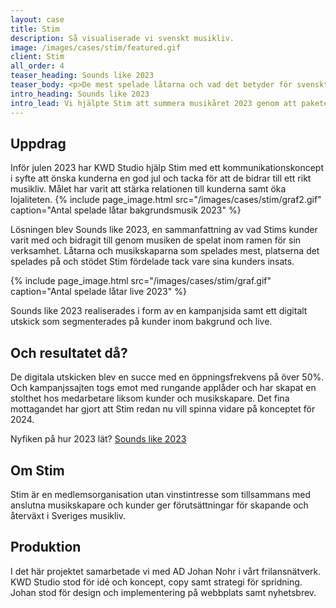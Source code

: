 ```yaml
---
layout: case
title: Stim
description: Så visualiserade vi svenskt musikliv.
image: /images/cases/stim/featured.gif
client: Stim
all_order: 4
teaser_heading: Sounds like 2023
teaser_body: <p>De mest spelade låtarna och vad det betyder för svenskt musikliv.</p>
intro_heading: Sounds like 2023
intro_lead: Vi hjälpte Stim att summera musikåret 2023 genom att paketera och visualisera data som en julhälsning till alla kunder. 
---
```


## Uppdrag 
Inför julen 2023 har KWD Studio hjälp Stim med ett kommunikationskoncept i syfte att önska kunderna en god jul och tacka för att de bidrar till ett rikt musikliv. Målet har varit att stärka relationen till kunderna samt öka lojaliteten.
{%
  include page_image.html
  src="/images/cases/stim/graf2.gif"
  caption="Antal spelade låtar bakgrundsmusik 2023"
%}

Lösningen blev Sounds like 2023, en sammanfattning av vad Stims kunder varit med och bidragit till genom musiken de spelat inom ramen för sin verksamhet. Låtarna och musikskaparna som spelades mest, platserna det spelades på och stödet Stim fördelade tack vare sina kunders insats. 

{%
  include page_image.html
  src="/images/cases/stim/graf.gif"
  caption="Antal spelade låtar live 2023"
%}

Sounds like 2023 realiserades i form av en kampanjsida samt ett digitalt utskick som segmenterades på kunder inom bakgrund och live. 

## Och resultatet då? 

De digitala utskicken blev en succe med en öppningsfrekvens på över 50%. Och kampanjssajten togs emot med rungande applåder och har skapat en stolthet hos medarbetare liksom kunder och musikskapare. 
Det fina mottagandet har gjort att Stim redan nu vill spinna vidare på konceptet för 2024. 

Nyfiken på hur 2023 lät? <a href="https://soundslike2023.se/">Sounds like 2023</a>

## Om Stim

Stim är en medlemsorganisation utan vinstintresse som tillsammans med anslutna musikskapare och kunder ger förutsättningar för skapande och återväxt i Sveriges musikliv.

## Produktion

I det här projektet samarbetade vi med AD Johan Nohr i vårt frilansnätverk. KWD Studio stod för idé och koncept, copy samt strategi för spridning. Johan stod för design och implementering på webbplats samt nyhetsbrev. 
